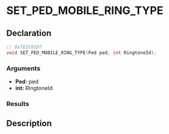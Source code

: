 # SET_PED_MOBILE_RING_TYPE

## Declaration
```cpp
// 0x7E1C01D7
void SET_PED_MOBILE_RING_TYPE(Ped ped, int RingtoneId);
```

### Arguments
- **Ped:** ped
- **int:** RingtoneId

### Results

## Description

